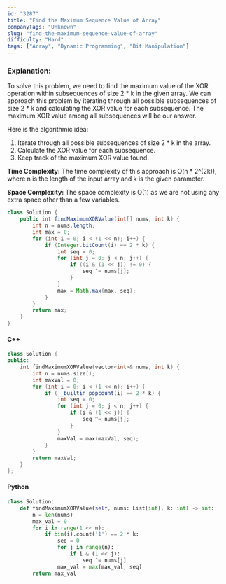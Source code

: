 ```yaml
---
id: "3287"
title: "Find the Maximum Sequence Value of Array"
companyTags: "Unknown"
slug: "find-the-maximum-sequence-value-of-array"
difficulty: "Hard"
tags: ["Array", "Dynamic Programming", "Bit Manipulation"]
---
```


### Explanation:
To solve this problem, we need to find the maximum value of the XOR operation within subsequences of size 2 * k in the given array. We can approach this problem by iterating through all possible subsequences of size 2 * k and calculating the XOR value for each subsequence. The maximum XOR value among all subsequences will be our answer.

Here is the algorithmic idea:
1. Iterate through all possible subsequences of size 2 * k in the array.
2. Calculate the XOR value for each subsequence.
3. Keep track of the maximum XOR value found.

**Time Complexity:** The time complexity of this approach is O(n * 2^(2k)), where n is the length of the input array and k is the given parameter.

**Space Complexity:** The space complexity is O(1) as we are not using any extra space other than a few variables.

```java
class Solution {
    public int findMaximumXORValue(int[] nums, int k) {
        int n = nums.length;
        int max = 0;
        for (int i = 0; i < (1 << n); i++) {
            if (Integer.bitCount(i) == 2 * k) {
                int seq = 0;
                for (int j = 0; j < n; j++) {
                    if ((i & (1 << j)) != 0) {
                        seq ^= nums[j];
                    }
                }
                max = Math.max(max, seq);
            }
        }
        return max;
    }
}
```

#### C++
```cpp
class Solution {
public:
    int findMaximumXORValue(vector<int>& nums, int k) {
        int n = nums.size();
        int maxVal = 0;
        for (int i = 0; i < (1 << n); i++) {
            if (__builtin_popcount(i) == 2 * k) {
                int seq = 0;
                for (int j = 0; j < n; j++) {
                    if (i & (1 << j)) {
                        seq ^= nums[j];
                    }
                }
                maxVal = max(maxVal, seq);
            }
        }
        return maxVal;
    }
};
```

#### Python
```python
class Solution:
    def findMaximumXORValue(self, nums: List[int], k: int) -> int:
        n = len(nums)
        max_val = 0
        for i in range(1 << n):
            if bin(i).count('1') == 2 * k:
                seq = 0
                for j in range(n):
                    if i & (1 << j):
                        seq ^= nums[j]
                max_val = max(max_val, seq)
        return max_val
```